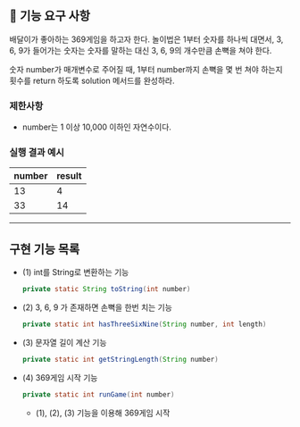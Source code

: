 ## 🚀 기능 요구 사항

배달이가 좋아하는 369게임을 하고자 한다. 놀이법은 1부터 숫자를 하나씩 대면서, 3, 6, 9가 들어가는 숫자는 숫자를 말하는 대신 3, 6, 9의 개수만큼 손뼉을 쳐야 한다.

숫자 number가 매개변수로 주어질 때, 1부터 number까지 손뼉을 몇 번 쳐야 하는지 횟수를 return 하도록 solution 메서드를 완성하라.

### 제한사항

- number는 1 이상 10,000 이하인 자연수이다.

### 실행 결과 예시

| number | result |
| --- | --- |
| 13 | 4 |
| 33 | 14 |

---

## 구현 기능 목록

- (1) int를 String로 변환하는 기능

  ```java
  private static String toString(int number)
  ```
- (2) 3, 6, 9 가 존재하면 손뼉을 한번 치는 기능

  ```java
  private static int hasThreeSixNine(String number, int length)
  ```
- (3) 문자열 길이 계산 기능

  ```java
  private static int getStringLength(String number)
  ```
- (4) 369게임 시작 기능

  ```java
  private static int runGame(int number)
  ```

  - (1), (2), (3) 기능을 이용해 369게임 시작
